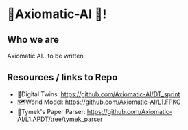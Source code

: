 # 🌳Axiomatic-AI 🌳!

## Who we are
Axiomatic AI.. to be written

## Resources / links to Repo
- 🤖Digital Twins: https://github.com/Axiomatic-AI/DT_sprint
- 🗺️World Model: https://github.com/Axiomatic-AI/L1.FPKG
- 📰Tymek's Paper Parser: https://github.com/Axiomatic-AI/L1.APDT/tree/tymek_parser



<!--

**Here are some ideas to get you started:**

🙋‍♀️ A short introduction - what is your organization all about?
🌈 Contribution guidelines - how can the community get involved?
👩‍💻 Useful resources - where can the community find your docs? Is there anything else the community should know?
🍿 Fun facts - what does your team eat for breakfast?
🧙 Remember, you can do mighty things with the power of [Markdown](https://docs.github.com/github/writing-on-github/getting-started-with-writing-and-formatting-on-github/basic-writing-and-formatting-syntax)
-->

